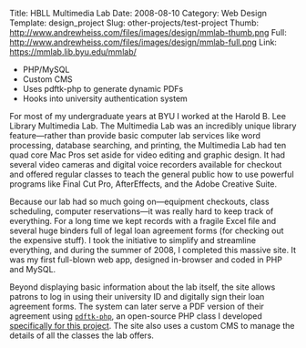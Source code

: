 Title: HBLL Multimedia Lab
Date: 2008-08-10
Category: Web Design
Template: design_project
Slug: other-projects/test-project
Thumb: http://www.andrewheiss.com/files/images/design/mmlab-thumb.png
Full: http://www.andrewheiss.com/files/images/design/mmlab-full.png
Link: https://mmlab.lib.byu.edu/mmlab/


* PHP/MySQL
* Custom CMS
* Uses pdftk-php to generate dynamic PDFs
* Hooks into university authentication system

For most of my undergraduate years at BYU I worked at the Harold B. Lee Library Multimedia Lab. The Multimedia Lab was an incredibly unique library feature—rather than provide basic computer lab services like word processing, database searching, and printing, the Multimedia Lab had ten quad core Mac Pros set aside for video editing and graphic design. It had several video cameras and digital voice recorders available for checkout and offered regular classes to teach the general public how to use powerful programs like Final Cut Pro, AfterEffects, and the Adobe Creative Suite. 

Because our lab had so much going on—equipment checkouts, class scheduling, computer reservations—it was really hard to keep track of everything. For a long time we kept records with a fragile Excel file and several huge binders full of legal loan agreement forms (for checking out the expensive stuff). I took the initiative to simplify and streamline everything, and during the summer of 2008, I completed this massive site. It was my first full-blown web app, designed in-browser and coded in PHP and MySQL.

Beyond displaying basic information about the lab itself, the site allows patrons to log in using their university ID and digitally sign their loan agreement forms. The system can later serve a PDF version of their agreement using [`pdftk-php`](http://github.com/andrewheiss/pdftk-php "andrewheiss's pdftk-php at master - GitHub"), an open-source PHP class I developed [specifically for this project](http://www.andrewheiss.com/blog/2007/10/06/populating-a-livecycle-pdf-with-php-and-mysql/ "Populating a LiveCycle PDF with PHP and MySQL | Andrew Heiss.com"). The site also uses a custom CMS to manage the details of all the classes the lab offers. 
